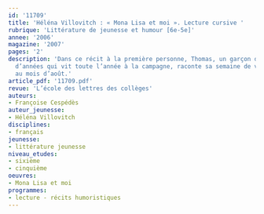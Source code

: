 ```yaml
---
id: '11709'
title: 'Héléna Villovitch : « Mona Lisa et moi ». Lecture cursive '
rubrique: 'Littérature de jeunesse et humour [6e-5e]'
annee: '2006'
magazine: '2007'
pages: '2'
description: 'Dans ce récit à la première personne, Thomas, un garçon d’une dizaine
  d’années qui vit toute l’année à la campagne, raconte sa semaine de vacances à Paris,
  au mois d’août.'
article_pdf: '11709.pdf'
revue: 'L’école des lettres des collèges'
auteurs:
- Françoise Cespédès
auteur_jeunesse:
- Héléna Villovitch
disciplines:
- français
jeunesse:
- littérature jeunesse
niveau_etudes:
- sixième
- cinquième
oeuvres:
- Mona Lisa et moi
programmes:
- lecture - récits humoristiques
---
```


